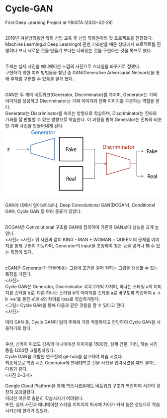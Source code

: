 # Cycle-GAN
First Deep Learning Project at YBIGTA (2020-02-29)<br><br>

2019년 겨울방학동안 학회 신입 교육 후 신입 학회원끼리 첫 프로젝트를 진행했다. <br>
Machine Learning과 Deep Learning에 관한 기초만을 배운 상태에서 프로젝트를 진행하다 보니 새로운 것을 만들기 보다는 나와있는 것을 구현하는 것을 목표로 했다.<br><br>

주제는 실제 사진을 애니메이션 느낌의 사진으로 스타일을 바꾸기로 정했다.<br>
구현하기 위한 여러 방법들을 찾던 중 GAN(Generative Adversarial Network)을 통해 주제를 구현할 수 있음을 알게 됐다.<br><br>

GAN은 두 개의 네트워크(Generator, Discriminator)를 가지며, Generator는 가짜 이미지를 생성하고 Discriminator는 가짜 이미지와 진짜 이미지를 구분하는 역할을 한다.<br>
Generator는 Discriminator를 속이는 방향으로 학습하며, Discriminator는 진짜와 가짜를 잘 판별할 수 있는 방향으로 학습한다.
이 과정을 통해 Generator는 진짜와 비슷한 가짜 사진을 만들어내게 된다.<br>
![GAN](./img/GAN_Architecture.png)

GAN에 대해서 알아보다보니, Deep Convolutional GAN(DCGAN), Conditional GAN, Cycle GAN 등 여러 종류가 있었다.<br><br>

DCGAN은 Convolutional 구조를 GAN에 접목하여 기존의 GAN보다 성능을 크게 높였다.<br>
<사진> <사진>
위 사진과 같이 KING - MAN + WOMAN = QUEEN 의 문제를 이미지를 통해 구현이 가능하며, Generator의 input을 조정하여 창문 등을 넣거나 뺄 수 있는 특징이 있다.<br><br>

cGAN은 Generator가 만들어내는 그림에 조건을 걸어 원하는 그림을 생성할 수 있는 특징을 가진다.<br>
<사진>
<br>
Cycle GAN은 Generator, Discriminator 각각 2개씩 가지며, 하나는 스타일 a의 이미지를 스타일 b로, 다른 하나는 스타일 b의 이미지를 스타일 a로 바꾸도록 학습하여 a -> b ->a'를 통한 a'과 a의 차이를 loss로 학습하게된다.<br>
<그림>
Cycle GAN을 통해 다음과 같은 것들을 할 수 있다고 한다.<br>
<사진>

여러 GAN 중, Cycle GAN이 팀의 주제에 가장 적절하다고 판단하여 Cycle GAN을 사용하기로 했다.<br><br>

우선, 신카이 마코도 감독의 애니매에션 이미지를 1500장, 실제 건물, 거리, 하늘 사진 등을 1200장 크롤링하였다.<br>
Cycle GAN을 개발한 연구진의 git-hub를 참고하여 학습 시켰다.<br>
최종적으로 학습 시킨 Generator에 연세대학교 건물 사진을 입력시켰을 때의 결과는 다음과 같다.<br>
<사진 2~3개>

Google Cloud Platform을 통해 학습시켰음에도 네트워크 구조가 복잡하여 시간이 굉장히 오래걸렸다.<br>
이러한 이유로 충분히 학습시키기 어려웠다.<br>
또한, 실제 사진과 애니메이션 스타일 이미지의 피사체 차이가 커서 높은 성능으로 학습시키는데 한계가 있었다. 
